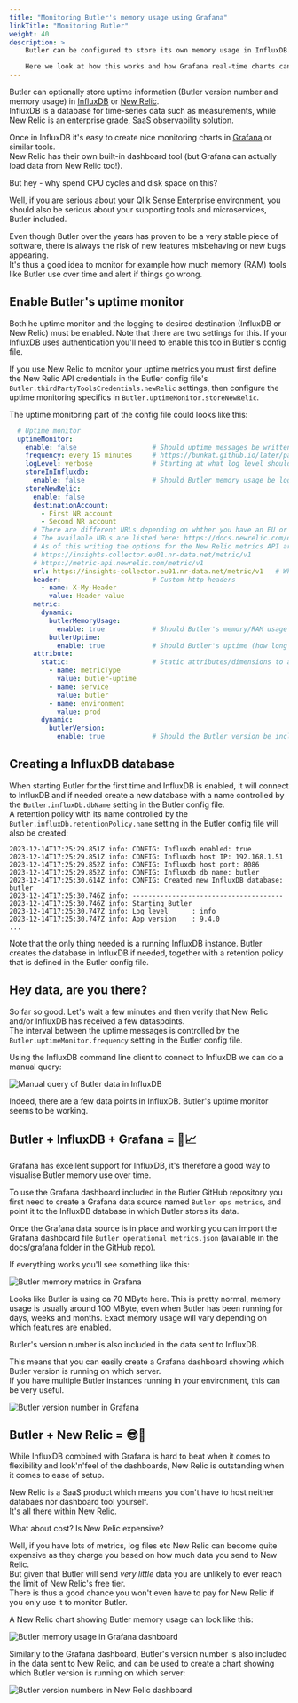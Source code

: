```yaml
---
title: "Monitoring Butler's memory usage using Grafana"
linkTitle: "Monitoring Butler"
weight: 40
description: >
    Butler can be configured to store its own memory usage in InfluxDB.  

    Here we look at how this works and how Grafana real-time charts can be created.
---
```


Butler can optionally store uptime information (Butler version number and memory usage) in [InfluxDB](https://docs.influxdata.com/influxdb/v1/) or [New Relic](https://newrelic.com).  
InfluxDB is a database for time-series data such as measurements, while New Relic is an enterprise grade, SaaS observability solution.

Once in InfluxDB it's easy to create nice monitoring charts in [Grafana](https://grafana.com/) or similar tools.  
New Relic has their own built-in dashboard tool (but Grafana can actually load data from New Relic too!).

But hey - why spend CPU cycles and disk space on this?

Well, if you are serious about your Qlik Sense Enterprise environment, you should also be serious about your supporting tools and microservices, Butler included.

Even though Butler over the years has proven to be a very stable piece of software, there is always the risk of new features misbehaving or new bugs appearing.  
It's thus a good idea to monitor for example how much memory (RAM) tools like Butler use over time and alert if things go wrong.

## Enable Butler's uptime monitor

Both he uptime monitor and the logging to desired destination (InfluxDB or New Relic) must be enabled. Note that there are two settings for this. If your InfluxDB uses authentication you'll need to enable this too in Butler's config file.

If you use New Relic to monitor your uptime metrics you must first define the New Relic API credentials in the Butler config file's `Butler.thirdPartyToolsCredentials.newRelic` settings, then configure the uptime monitoring specifics in `Butler.uptimeMonitor.storeNewRelic`.

The uptime monitoring part of the config file could looks like this:

```yaml
  # Uptime monitor
  uptimeMonitor:
    enable: false                   # Should uptime messages be written to the console and log files?
    frequency: every 15 minutes     # https://bunkat.github.io/later/parsers.html
    logLevel: verbose               # Starting at what log level should uptime messages be shown?
    storeInInfluxdb: 
      enable: false                 # Should Butler memory usage be logged to InfluxDB?
    storeNewRelic:
      enable: false
      destinationAccount:
        - First NR account
        - Second NR account
      # There are different URLs depending on whther you have an EU or US region New Relic account.
      # The available URLs are listed here: https://docs.newrelic.com/docs/accounts/accounts-billing/account-setup/choose-your-data-center/
      # As of this writing the options for the New Relic metrics API are
      # https://insights-collector.eu01.nr-data.net/metric/v1
      # https://metric-api.newrelic.com/metric/v1 
      url: https://insights-collector.eu01.nr-data.net/metric/v1   # Where should uptime data be sent?
      header:                       # Custom http headers
        - name: X-My-Header
          value: Header value
      metric:
        dynamic:
          butlerMemoryUsage:
            enable: true            # Should Butler's memory/RAM usage be sent to New Relic?
          butlerUptime:
            enable: true            # Should Butler's uptime (how long since it was started) be sent to New Relic?
      attribute: 
        static:                     # Static attributes/dimensions to attach to the data sent to New Relic.
          - name: metricType
            value: butler-uptime
          - name: service
            value: butler
          - name: environment
            value: prod
        dynamic:
          butlerVersion: 
            enable: true            # Should the Butler version be included in the data sent to New Relic?
```

## Creating a InfluxDB database

When starting Butler for the first time and InfluxDB is enabled, it will connect to InfluxDB and if needed create a new database with a name controlled by the `Butler.influxDb.dbName` setting in the Butler config file.  
A retention policy with its name controlled by the `Butler.influxDb.retentionPolicy.name` setting in the Butler config file will also be created:

```
2023-12-14T17:25:29.851Z info: CONFIG: Influxdb enabled: true
2023-12-14T17:25:29.851Z info: CONFIG: Influxdb host IP: 192.168.1.51
2023-12-14T17:25:29.852Z info: CONFIG: Influxdb host port: 8086
2023-12-14T17:25:29.852Z info: CONFIG: Influxdb db name: butler
2023-12-14T17:25:30.614Z info: CONFIG: Created new InfluxDB database: butler
2023-12-14T17:25:30.746Z info: --------------------------------------
2023-12-14T17:25:30.746Z info: Starting Butler
2023-12-14T17:25:30.747Z info: Log level      : info
2023-12-14T17:25:30.747Z info: App version    : 9.4.0
...
```

Note that the only thing needed is a running InfluxDB instance. Butler creates the database in InfluxDB if needed, together with a retention policy that is defined in the Butler config file.

## Hey data, are you there?

So far so good. Let's wait a few minutes and then verify that New Relic and/or InfluxDB has received a few dataspoints.  
The interval between the uptime messages is controlled by the `Butler.uptimeMonitor.frequency` setting in the Butler config file.

Using the InfluxDB command line client to connect to InfluxDB we can do a manual query:

![Manual query of Butler data in InfluxDB](butler-new-influxdb-2.png "Manual query of Butler data in InfluxDB")  

Indeed, there are a few data points in InfluxDB. Butler's uptime monitor seems to be working.

## Butler + InfluxDB + Grafana = 🎉📈

Grafana has excellent support for InfluxDB, it's therefore a good way to visualise Butler memory use over time.

To use the Grafana dashboard included in the Butler GitHub repository you first need to create a Grafana data source named `Butler ops metrics`, and point it to the InfluxDB database in which Butler stores its data.

Once the Grafana data source is in place and working you can import the Grafana dashboard file `Butler operational metrics.json` (available in the docs/grafana folder in the GitHub repo).

If everything works you'll see something like this:

![Butler memory metrics in Grafana](butler-grafana-1.png "Butler memory metrics in Grafana")

Looks like Butler is using ca 70 MByte here. This is pretty normal, memory usage is usually around 100 MByte, even when Butler has been running for days, weeks and months. Exact memory usage will vary depending on which features are enabled.

Butler's version number is also included in the data sent to InfluxDB.

This means that you can easily create a Grafana dashboard showing which Butler version is running on which server.  
If you have multiple Butler instances running in your environment, this can be very useful.

![Butler version number in Grafana](butler-grafana-versions-1.png "Butler version number in Grafana")

## Butler + New Relic = 😎🌟

While InfluxDB combined with Grafana is hard to beat when it comes to flexibility and look'n'feel of the dashboards, New Relic is outstanding when it comes to ease of setup.

New Relic is a SaaS product which means you don't have to host neither databaes nor dashboard tool yourself.  
It's all there within New Relic.

What about cost? Is New Relic expensive?

Well, if you have lots of metrics, log files etc New Relic can become quite expensive as they charge you based on how much data you send to New Relic.  
But given that Butler will send *very little* data you are unlikely to ever reach the limit of New Relic's free tier.  
There is thus a good chance you won't even have to pay for New Relic if you only use it to monitor Butler.

A New Relic chart showing Butler memory usage can look like this:

![Butler memory usage in Grafana dashboard](/img/butler-memory-usage-new-relic-1.png "Butler memory usage in Grafana dashboard")  

Similarly to the Grafana dashboard, Butler's version number is also included in the data sent to New Relic, and can be used to create a chart showing which Butler version is running on which server:

![Butler version numbers in New Relic dashboard](butler-new-relic-versions-1.png "Butler version numbers in New Relic dashboard")
